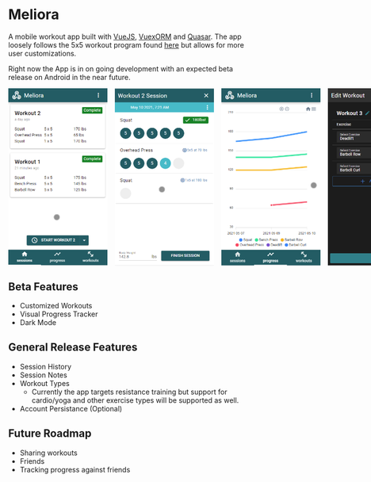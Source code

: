 # Meliora

A mobile workout app built with [VueJS](https://vuejs.org/), [VuexORM](https://vuex-orm.org/) and [Quasar](https://quasar.dev/). The app loosely follows the 5x5 workout program found [here](https://stronglifts.com/5x5/) but allows for more user customizations.

Right now the App is in on going development with an expected beta release on Android in the near future.

<div style="display: flex">
<img style="margin-right: 15px" src="docs/images/Home.png" alt="drawing" width="200"/>
<img style="margin-right: 15px" src="docs/images/Session.png" alt="drawing" width="200"/>
<img style="margin-right: 15px" src="docs/images/Progress.png" alt="drawing" width="200"/>
<img style="margin-right: 15px" src="docs/images/EditWorkout.png" alt="drawing" width="200"/>
</div>

## Beta Features
* Customized Workouts
* Visual Progress Tracker
* Dark Mode

## General Release Features
* Session History
* Session Notes
* Workout Types
  * Currently the app targets resistance training but support for cardio/yoga and other exercise types will be supported as well.
* Account Persistance (Optional)

## Future Roadmap
* Sharing workouts
* Friends
* Tracking progress against friends
